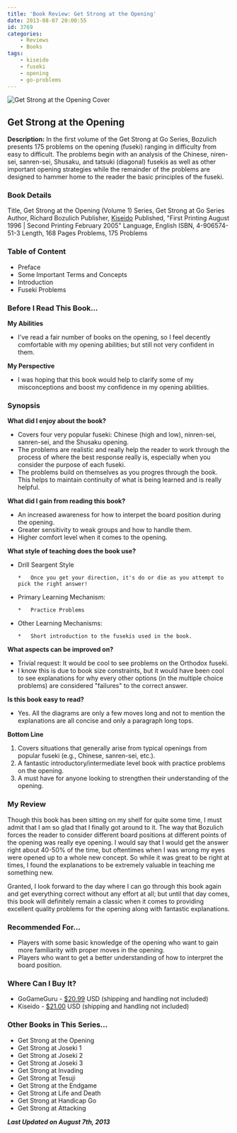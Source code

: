 ```yaml
---
title: 'Book Review: Get Strong at the Opening'
date: 2013-08-07 20:00:55
id: 3769
categories:
	- Reviews
	- Books
tags:
	- kiseido
	- fuseki
	- opening
	- go-problems
---
```


![Get Strong at the Opening Cover](/images/2013/08/getstrongv1cover.jpg)

## Get Strong at the Opening

**Description:** In the first volume of the Get Strong at Go Series, Bozulich presents 175 problems on the opening (fuseki) ranging in difficulty from easy to difficult. The problems begin with an analysis of the Chinese, niren-sei, sanren-sei, Shusaku, and tatsuki (diagonal) fusekis as well as other important opening strategies while the remainder of the problems are designed to hammer home to the reader the basic principles of the fuseki.

<!--more-->

### Book Details

Title, Get Strong at the Opening (Volume 1)
Series, Get Strong at Go Series
Author, Richard Bozulich
Publisher, [Kiseido](http://www.kiseido.com)
Published, "First Printing August 1996 | Second Printing February 2005"
Language, English
ISBN, 4-906574-51-3
Length, 168 Pages
Problems, 175 Problems

### Table of Content

*   Preface
*   Some Important Terms and Concepts
*   Introduction
*   Fuseki Problems

### Before I Read This Book...

**My Abilities**

*   I've read a fair number of books on the opening, so I feel decently comfortable with my opening abilities; but still not very confident in them.

**My Perspective**

*   I was hoping that this book would help to clarify some of my misconceptions and boost my confidence in my opening abilities.

### Synopsis

**What did I enjoy about the book?**

*   Covers four very popular fuseki: Chinese (high and low), ninren-sei, sanren-sei, and the Shusaku opening.
*   The problems are realistic and really help the reader to work through the process of where the best response really is, especially when you consider the purpose of each fuseki.
*   The problems build on themselves as you progres through the book. This helps to maintain continuity of what is being learned and is really helpful.

**What did I gain from reading this book?**

*   An increased awareness for how to interpet the board position during the opening.
*   Greater sensitivity to weak groups and how to handle them.
*   Higher comfort level when it comes to the opening.

**What style of teaching does the book use?**

*   Drill Seargent Style

		*   Once you get your direction, it's do or die as you attempt to pick the right answer!

*   Primary Learning Mechanism:

		*   Practice Problems

*   Other Learning Mechanisms:

		*   Short introduction to the fusekis used in the book.

**What aspects can be improved on?**

*   Trivial request: It would be cool to see problems on the Orthodox fuseki.
*   I know this is due to book size constraints, but it would have been cool to see explanations for why every other options (in the multiple choice problems) are considered "failures" to the correct answer.

**Is this book easy to read?**

*   Yes. All the diagrams are only a few moves long and not to mention the explanations are all concise and only a paragraph long tops.

**Bottom Line**

1.  Covers situations that generally arise from typical openings from popular fuseki (e.g., Chinese, sanren-sei, etc.).
2.  A fantastic introductory/intermediate level book with practice problems on the opening.
3.  A must have for anyone looking to strengthen their understanding of the opening.

### My Review

Though this book has been sitting on my shelf for quite some time, I must admit that I am so glad that I finally got around to it. The way that Bozulich forces the reader to consider different board positions at different points of the opening was really eye opening. I would say that I would get the answer right about 40-50% of the time, but oftentimes when I was wrong my eyes were opened up to a whole new concept. So while it was great to be right at times, I found the explanations to be extremely valuable in teaching me something new.

Granted, I look forward to the day where I can go through this book again and get everything correct without any effort at all; but until that day comes, this book will definitely remain a classic when it comes to providing excellent quality problems for the opening along with fantastic explanations.

### Recommended For...

*   Players with some basic knowledge of the opening who want to gain more familiarity with proper moves in the opening.
*   Players who want to get a better understanding of how to interpret the board position.

### Where Can I Buy It?

*   GoGameGuru - [$20.99](http://shop.gogameguru.com/get-strong-at-the-opening/?acc=e4da3b7fbbce2345d7772b0674a318d5) USD (shipping and handling not included)
*   Kiseido - [$21.00](http://www.kiseido.com/go_books.htm) USD (shipping and handling not included)

### Other Books in This Series...

*   Get Strong at the Opening
*   Get Strong at Joseki 1
*   Get Strong at Joseki 2
*   Get Strong at Joseki 3
*   Get Strong at Invading
*   Get Strong at Tesuji
*   Get Strong at the Endgame
*   Get Strong at Life and Death
*   Get Strong at Handicap Go
*   Get Strong at Attacking

_**Last Updated on August 7th, 2013**_
